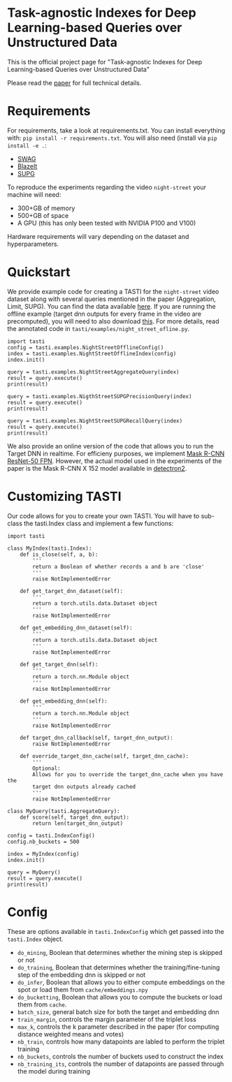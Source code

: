 # Task-agnostic Indexes for Deep Learning-based Queries over Unstructured Data

This is the official project page for "Task-agnostic Indexes for Deep Learning-based Queries over Unstructured Data"

Please read the [paper](https://google.com) for full technical details.

# Requirements

For requirements, take a look at requirements.txt. You can install everything with:
`pip install -r requirements.txt`. You will also need (install via `pip install -e .`:
- [SWAG](https://github.com/stanford-futuredata/swag-python)
- [BlazeIt](https://github.com/stanford-futuredata/blazeit)
- [SUPG](https://github.com/stanford-futuredata/supg)

To reproduce the experiments regarding the video `night-street` your machine will need:
- 300+GB of memory
- 500+GB of space
- A GPU (this has only been tested with NVIDIA P100 and V100)

Hardware requirements will vary depending on the dataset and hyperparameters.

# Quickstart

We provide example code for creating a TASTI for the `night-street` video dataset along with several queries mentioned in the paper (Aggregation, Limit, SUPG). You can find the data available [here](https://drive.google.com/drive/u/1/folders/1rO2dJkHurbrKHf5cHtFra01uk5hlhHdO). If you are running the offline example (target dnn outputs for every frame in the video are precomputed), you will need to also download [this](https://drive.google.com/drive/u/1/folders/1rO2dJkHurbrKHf5cHtFra01uk5hlhHdO). For more details, read the annotated code in `tasti/examples/night_street_ofline.py`.

```
import tasti
config = tasti.examples.NightStreetOfflineConfig()
index = tasti.examples.NightStreetOfflineIndex(config)
index.init()

query = tasti.examples.NightStreetAggregateQuery(index)
result = query.execute()
print(result)

query = tasti.examples.NigthStreetSUPGPrecisionQuery(index)
result = query.execute()
print(result)

query = tasti.examples.NightStreetSUPGRecallQuery(index)
result = query.execute()
print(result)
```

We also provide an online version of the code that allows you to run the Target DNN in realtime. For efficieny purposes, we implement [Mask R-CNN ResNet-50 FPN](https://pytorch.org/docs/stable/torchvision/models.html#object-detection-instance-segmentation-and-person-keypoint-detection). However, the actual model used in the experiments of the paper is the Mask R-CNN X 152 model available in [detectron2](https://github.com/facebookresearch/detectron2).

# Customizing TASTI

Our code allows for you to create your own TASTI. You will have to sub-class the tasti.Index class and implement a few functions:

```
import tasti

class MyIndex(tasti.Index):
    def is_close(self, a, b):
        '''
        return a Boolean of whether records a and b are 'close'
        '''
        raise NotImplementedError
        
    def get_target_dnn_dataset(self):
        '''
        return a torch.utils.data.Dataset object
        '''
        raise NotImplementedError
    
    def get_embedding_dnn_dataset(self): 
        '''
        return a torch.utils.data.Dataset object
        '''
        raise NotImplementedError
        
    def get_target_dnn(self):
        '''
        return a torch.nn.Module object
        '''
        raise NotImplementedError
        
    def get_embedding_dnn(self):
        '''
        return a torch.nn.Module object
        '''
        raise NotImplementedError
        
    def target_dnn_callback(self, target_dnn_output):
        raise NotImplementedError
        
    def override_target_dnn_cache(self, target_dnn_cache):
        '''
        Optional:
        Allows for you to override the target_dnn_cache when you have the
        target dnn outputs already cached
        '''
        raise NotImplementedError
        
class MyQuery(tasti.AggregateQuery):
    def score(self, target_dnn_output):
        return len(target_dnn_output)
        
config = tasti.IndexConfig()
config.nb_buckets = 500

index = MyIndex(config)
index.init()

query = MyQuery()
result = query.execute()
print(result)
```

# Config
These are options available in `tasti.IndexConfig` which get passed into the `tasti.Index` object.
- `do_mining`, Boolean that determines whether the mining step is skipped or not
- `do_training`, Boolean that determines whether the training/fine-tuning step of the embedding dnn is skipped or not
- `do_infer`, Boolean that allows you to either compute embeddings on the spot or load them from `cache/embeddings.npy`
- `do_bucketting`, Boolean that allows you to compute the buckets or load them from `cache`.
- `batch_size`, general batch size for both the target and embedding dnn
- `train_margin`, controls the margin parameter of the triplet loss
- `max_k`, controls the k parameter described in the paper (for computing distance weighted means and votes)
- `nb_train`, controls how many datapoints are labled to perform the triplet training
- `nb_buckets`, controls the number of buckets used to construct the index
- `nb_training_its`, controls the number of datapoints are passed through the model during training
